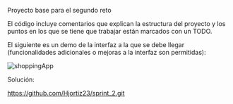 Proyecto base para el segundo reto

El código incluye comentarios que explican la estructura del proyecto y los puntos en los que se tiene que trabajar están marcados con un TODO.

El siguiente es un demo de la interfaz a la que se debe llegar (funcionalidades adicionales o mejoras a la interfaz son permitidas):

![shoppingApp](https://photos.app.goo.gl/x6HL5PN5TKqiUXtb9)

Solución:

https://github.com/Hjortiz23/sprint_2.git
